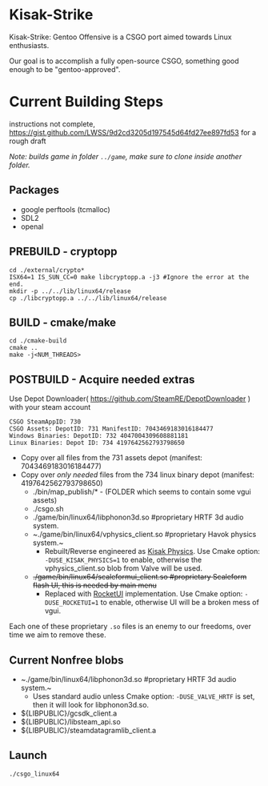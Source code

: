 # Kisak-Strike
Kisak-Strike: Gentoo Offensive is a CSGO port aimed towards Linux enthusiasts. 

Our goal is to accomplish a fully open-source CSGO, something good enough to be "gentoo-approved".


# Current Building Steps

instructions not complete, https://gist.github.com/LWSS/9d2cd3205d197545d64fd27ee897fd53 for a rough draft

*Note: builds game in folder `../game`, make sure to clone inside another folder.*

## Packages
* google perftools (tcmalloc)
* SDL2
* openal
## PREBUILD - cryptopp
```
cd ./external/crypto*
ISX64=1 IS_SUN_CC=0 make libcryptopp.a -j3 #Ignore the error at the end.
mkdir -p ../../lib/linux64/release
cp ./libcryptopp.a ../../lib/linux64/release
```

## BUILD - cmake/make
```
cd ./cmake-build
cmake ..
make -j<NUM_THREADS>
```
## POSTBUILD - Acquire needed extras
Use Depot Downloader( https://github.com/SteamRE/DepotDownloader ) with your steam account
```
CSGO SteamAppID: 730
CSGO Assets: DepotID: 731 ManifestID: 7043469183016184477
Windows Binaries: DepotID: 732 4047004309608881181
Linux Binaries: Depot ID: 734 4197642562793798650
```

* Copy over all files from the 731 assets depot (manifest: 7043469183016184477)
* Copy over *only needed* files from the 734 linux binary depot (manifest: 4197642562793798650)
    * ./bin/map_publish/* - (FOLDER which seems to contain some vgui assets)
    * ./csgo.sh
    * ./game/bin/linux64/libphonon3d.so #proprietary HRTF 3d audio system.
    * ~./game/bin/linux64/vphysics_client.so #proprietary Havok physics system.~
        * Rebuilt/Reverse engineered as [Kisak Physics](https://github.com/SwagSoftware/Kisak-Strike/issues/8). Use Cmake option: `-DUSE_KISAK_PHYSICS=1` to enable, otherwise the vphysics_client.so blob from Valve will be used.
    * ~~./game/bin/linux64/scaleformui_client.so #proprietary Scaleform flash UI, this is needed by main menu~~
        * Replaced with [RocketUI](https://github.com/SwagSoftware/Kisak-Strike/issues/7) implementation. Use Cmake option: `-DUSE_ROCKETUI=1` to enable, otherwise UI will be a broken mess of vgui.

Each one of these proprietary `.so` files is an enemy to our freedoms, over time we aim to remove these.

## Current Nonfree blobs
* ~./game/bin/linux64/libphonon3d.so #proprietary HRTF 3d audio system.~
   * Uses standard audio unless Cmake option: `-DUSE_VALVE_HRTF` is set, then it will look for libphonon3d.so.
* ${LIBPUBLIC}/gcsdk_client.a
* ${LIBPUBLIC}/libsteam_api.so
* ${LIBPUBLIC}/steamdatagramlib_client.a

## Launch
`./csgo_linux64`
    

